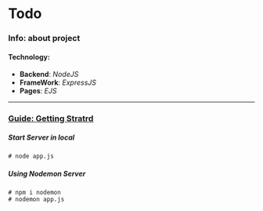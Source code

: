 # Todo

### <b>Info</b>: about project 

#### Technology:
- <b>Backend</b>: <em>NodeJS</em> 
- <b>FrameWork</b>: <em>ExpressJS</em>
- <b>Pages</b>: <em>EJS</em>

<hr />


### <u> Guide: Getting Stratrd </u>

##### Start Server in local

```
# node app.js
```

##### Using Nodemon Server

```
# npm i nodemon
# nodemon app.js
```
